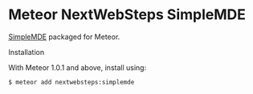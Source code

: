 # Meteor NextWebSteps SimpleMDE

[SimpleMDE](https://github.com/NextStepWebs/simplemde-markdown-editor) packaged for Meteor.

Installation

With Meteor 1.0.1 and above, install using:

```
$ meteor add nextwebsteps:simplemde
```
